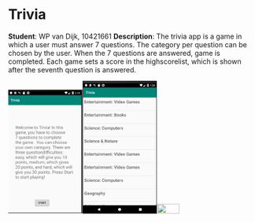 # Trivia
**Student**: WP van Dijk, 10421661
**Description**: The trivia app is a game in which a user must answer 7 questions. The category per question can be chosen by the user. 
When the 7 questions are answered, game is completed. Each game sets a score in the highscorelist, which is shown after the seventh 
question is answered.

<img src="https://github.com/MyBunzor/Trivia/blob/master/docs/TriviaStart.png" width="30%" height="30%"/><img
src="https://github.com/MyBunzor/Trivia/blob/master/docs/TriviaCategories.png" width="30%" height="25%"/><img 
src="https://github.com/Mhttps://github.com/MyBunzor/Trivia/blob/master/docs/TriviaMultipleQuestion.png" width="30%" height="30%"/>

